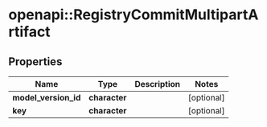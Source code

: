 # openapi::RegistryCommitMultipartArtifact


## Properties
Name | Type | Description | Notes
------------ | ------------- | ------------- | -------------
**model_version_id** | **character** |  | [optional] 
**key** | **character** |  | [optional] 


